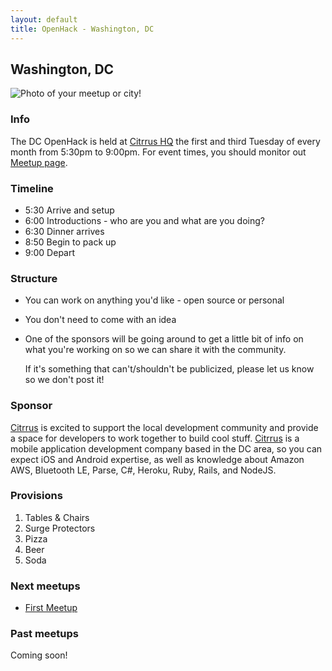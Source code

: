 ```yaml
---
layout: default
title: OpenHack - Washington, DC
---
```


## Washington, DC

![Photo of your meetup or city!](/washington/FILL_ME_IN.png)

### Info

The DC OpenHack is held at [Citrrus HQ](http://www.citrrus.com) the first and third Tuesday of every month from 5:30pm to 9:00pm. For event times, you should monitor out [Meetup page]().

### Timeline

* 5:30 Arrive and setup
* 6:00 Introductions - who are you and what are you doing?
* 6:30 Dinner arrives
* 8:50 Begin to pack up
* 9:00 Depart

### Structure
* You can work on anything you'd like - open source or personal
* You don't need to come with an idea
* One of the sponsors will be going around to get a little bit of info on what you're working on so we can share it with the community.
    
  If it's something that can't/shouldn't be publicized, please let us know so we don't post it!

### Sponsor
[Citrrus](http://www.citrrus.com) is excited to support the local development community and provide a space for developers to work together to build cool stuff. [Citrrus](http://www.citrrus.com) is a mobile application development company based in the DC area, so you can expect iOS and Android expertise, as well as knowledge about Amazon AWS, Bluetooth LE, Parse, C#, Heroku, Ruby, Rails, and NodeJS.

### Provisions

1. Tables & Chairs
1. Surge Protectors
1. Pizza
1. Beer
1. Soda

### Next meetups

* [First Meetup](http://www.meetup.com/OpenHack-DC/events/169121832/)

### Past meetups

Coming soon!
